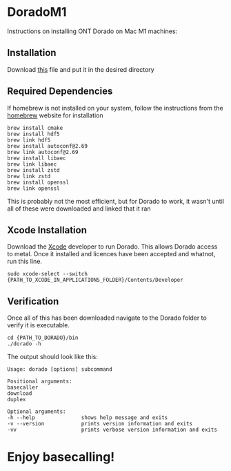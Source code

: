 # DoradoM1
Instructions on installing ONT Dorado on Mac M1 machines:
## Installation
Download [this](https://cdn.oxfordnanoportal.com/software/analysis/dorado-0.2.1-osx-arm64.tar.gz) file and put it in the desired directory
## Required Dependencies
If homebrew is not installed on your system, follow the instructions from the [homebrew](https://brew.sh/) website for installation
```
brew install cmake
brew install hdf5
brew link hdf5
brew install autoconf@2.69 
brew link autoconf@2.69 
brew install libaec
brew link libaec
brew install zstd
brew link zstd
brew install openssl
brew link openssl
```
This is probably not the most efficient, but for Dorado to work, it wasn't until all of these were downloaded and linked that it ran

## Xcode Installation
Download the [Xcode](https://developer.apple.com/download/all/) developer to run Dorado. This allows Dorado access to metal. Once it installed and licences have been accepted and whatnot, run this line.
```
sudo xcode-select --switch {PATH_TO_XCODE_IN_APPLICATIONS_FOLDER}/Contents/Developer
```
## Verification
Once all of this has been downloaded navigate to the Dorado folder to verify it is executable.
```
cd {PATH_TO_DORADO}/bin
./dorado -h
```
The output should look like this:
```
Usage: dorado [options] subcommand

Positional arguments:
basecaller
download
duplex

Optional arguments:
-h --help               shows help message and exits
-v --version            prints version information and exits
-vv                     prints verbose version information and exits
```
# Enjoy basecalling!
